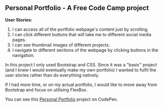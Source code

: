 ## Personal Portfolio -  A Free Code Camp project

**User Stories:**
1. I can access all of the portfolio webpage's content just by scrolling.
2. I can click different buttons that will take me to different social media pages.
3. I can see thumbnail images of different projects.
4. I navigate to different sections of the webpage by clicking buttons in the navigation.

In this project I only used Bootstrap and CSS. Since it was a "basic" project (and I knew I would eventually make my own portfolio) I wanted to fulfil the user stories rather than do everything natively.

If I had more time, or on my actual portfolio, I would like to move away from Bootstrap and focus on utilising FlexBox.

You can see this [Personal Portfolio](https://codepen.io/Pagey/pen/xLyeNz) project on CodePen.

